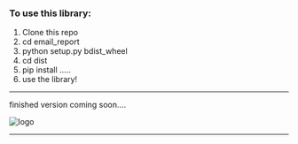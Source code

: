 ### To use this library:
1. Clone this repo
2. cd email_report
3. python setup.py bdist_wheel
4. cd dist 
5. pip install .....
6. use the library!
***

finished version coming soon....

![logo](https://github.com/asboyer2/email_report/blob/master/main_logo_cropped.png?raw=true)
***
